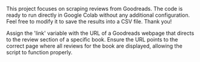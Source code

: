 
This project focuses on scraping reviews from Goodreads. The code is ready to run directly in Google Colab without any additional configuration.
Feel free to modify it to save the results into a CSV file.
Thank you!


Assign the 'link' variable with the URL of a Goodreads webpage that directs to the review section of a specific book. Ensure the URL points to the correct page where all reviews for the book are displayed, allowing the script to function properly.
